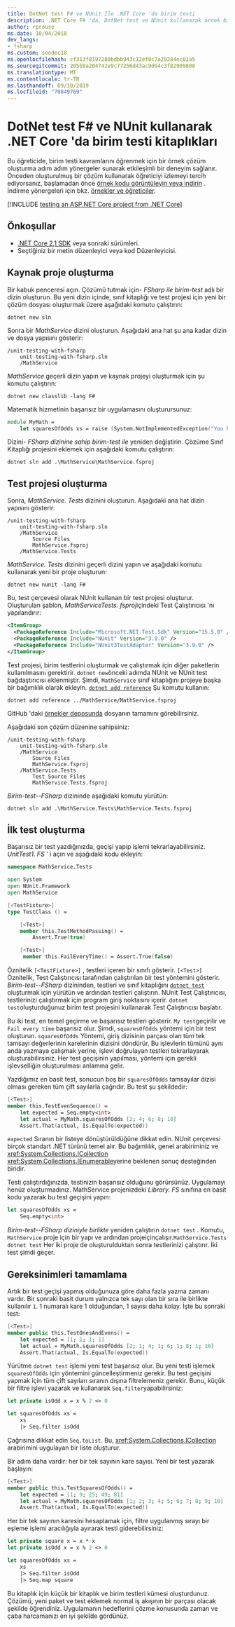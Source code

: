 ```yaml
---
title: DotNet test F# ve NUnit Ile .NET Core 'da birim testi
description: .NET Core F# 'da, DotNet test ve NUnit kullanarak örnek bir çözüm oluşturarak etkileşimli bir deneyim aracılığıyla birim testi kavramlarını öğrenin.
author: rprouse
ms.date: 10/04/2018
dev_langs:
- fsharp
ms.custom: seodec18
ms.openlocfilehash: cf313f8197280bdbb943c12ef0c7a29284ec01a5
ms.sourcegitcommit: 205b9a204742e9c77256d43ac9d94c3f82909808
ms.translationtype: MT
ms.contentlocale: tr-TR
ms.lasthandoff: 09/10/2019
ms.locfileid: "70849769"
---
```

# <a name="unit-testing-f-libraries-in-net-core-using-dotnet-test-and-nunit"></a>DotNet test F# ve NUnit kullanarak .NET Core 'da birim testi kitaplıkları

Bu öğreticide, birim testi kavramlarını öğrenmek için bir örnek çözüm oluşturma adım adım yönergeler sunarak etkileşimli bir deneyim sağlanır. Önceden oluşturulmuş bir çözüm kullanarak öğreticiyi izlemeyi tercih ediyorsanız, başlamadan önce [örnek kodu görüntüleyin veya indirin](https://github.com/dotnet/samples/tree/master/core/getting-started/unit-testing-with-fsharp-nunit/) . İndirme yönergeleri için bkz. [örnekler ve öğreticiler](../../samples-and-tutorials/index.md#viewing-and-downloading-samples).

[!INCLUDE [testing an ASP.NET Core project from .NET Core](../../../includes/core-testing-note-aspnet.md)]

## <a name="prerequisites"></a>Önkoşullar

- [.NET Core 2,1 SDK](https://dotnet.microsoft.com/download) veya sonraki sürümleri.
- Seçtiğiniz bir metin düzenleyici veya kod Düzenleyicisi.

## <a name="creating-the-source-project"></a>Kaynak proje oluşturma

Bir kabuk penceresi açın. Çözümü tutmak için- *FSharp ile birim-test* adlı bir dizin oluşturun.
Bu yeni dizin içinde, sınıf kitaplığı ve test projesi için yeni bir çözüm dosyası oluşturmak üzere aşağıdaki komutu çalıştırın:

```console
dotnet new sln
```

Sonra bir *MathService* dizini oluşturun. Aşağıdaki ana hat şu ana kadar dizin ve dosya yapısını gösterir:

```
/unit-testing-with-fsharp
    unit-testing-with-fsharp.sln
    /MathService
```

*MathService* geçerli dizin yapın ve kaynak projeyi oluşturmak için şu komutu çalıştırın:

```console
dotnet new classlib -lang F#
```

Matematik hizmetinin başarısız bir uygulamasını oluşturursunuz:

```fsharp
module MyMath =
    let squaresOfOdds xs = raise (System.NotImplementedException("You haven't written a test yet!"))
```

Dizini- *FSharp dizinine sahip birim-test ile* yeniden değiştirin. Çözüme Sınıf Kitaplığı projesini eklemek için aşağıdaki komutu çalıştırın:

```console
dotnet sln add .\MathService\MathService.fsproj
```

## <a name="creating-the-test-project"></a>Test projesi oluşturma

Sonra, *MathService. Tests* dizinini oluşturun. Aşağıdaki ana hat dizin yapısını gösterir:

```
/unit-testing-with-fsharp
    unit-testing-with-fsharp.sln
    /MathService
        Source Files
        MathService.fsproj
    /MathService.Tests
```

*MathService. Tests* dizinini geçerli dizini yapın ve aşağıdaki komutu kullanarak yeni bir proje oluşturun:

```console
dotnet new nunit -lang F#
```

Bu, test çerçevesi olarak NUnit kullanan bir test projesi oluşturur. Oluşturulan şablon, *MathServiceTests. fsproj*içindeki Test Çalıştırıcısı 'nı yapılandırır:

```xml
<ItemGroup>
  <PackageReference Include="Microsoft.NET.Test.Sdk" Version="15.5.0" />
  <PackageReference Include="NUnit" Version="3.9.0" />
  <PackageReference Include="NUnit3TestAdapter" Version="3.9.0" />
</ItemGroup>
```

Test projesi, birim testlerini oluşturmak ve çalıştırmak için diğer paketlerin kullanılmasını gerektirir. `dotnet new`önceki adımda NUnit ve NUnit test bağdaştırıcısı eklenmiştir. Şimdi, `MathService` sınıf kitaplığını projeye başka bir bağımlılık olarak ekleyin. [`dotnet add reference`](../tools/dotnet-add-reference.md) Şu komutu kullanın:

```console
dotnet add reference ../MathService/MathService.fsproj
```

GitHub 'daki [örnekler deposunda](https://github.com/dotnet/samples/blob/master/core/getting-started/unit-testing-with-fsharp/MathService.Tests/MathService.Tests.fsproj) dosyanın tamamını görebilirsiniz.

Aşağıdaki son çözüm düzenine sahipsiniz:

```
/unit-testing-with-fsharp
    unit-testing-with-fsharp.sln
    /MathService
        Source Files
        MathService.fsproj
    /MathService.Tests
        Test Source Files
        MathService.Tests.fsproj
```

*Birim-test--FSharp* dizininde aşağıdaki komutu yürütün:

```console
dotnet sln add .\MathService.Tests\MathService.Tests.fsproj
```

## <a name="creating-the-first-test"></a>İlk test oluşturma

Başarısız bir test yazdığınızda, geçişi yapıp işlemi tekrarlayabilirsiniz. *UnitTest1. FS* ' i açın ve aşağıdaki kodu ekleyin:

```fsharp
namespace MathService.Tests

open System
open NUnit.Framework
open MathService

[<TestFixture>]
type TestClass () =

    [<Test>]
    member this.TestMethodPassing() =
        Assert.True(true)

    [<Test>]
     member this.FailEveryTime() = Assert.True(false)
```

Öznitelik `[<TestFixture>]` , testleri içeren bir sınıfı gösterir. `[<Test>]` Öznitelik, Test Çalıştırıcısı tarafından çalıştırılan bir test yöntemini gösterir. *Birim-test--FSharp* dizininden, testleri ve sınıf kitaplığını [`dotnet test`](../tools/dotnet-test.md) oluşturmak için yürütün ve ardından testleri çalıştırın. NUnit Test Çalıştırıcısı, testlerinizi çalıştırmak için program giriş noktasını içerir. `dotnet test`oluşturduğunuz birim test projesini kullanarak Test Çalıştırıcısı başlatır.

Bu iki test, en temel geçirme ve başarısız testleri gösterir. `My test`geçirilir ve `Fail every time` başarısız olur. Şimdi, `squaresOfOdds` yöntemi için bir test oluşturun. `squaresOfOdds` Yöntemi, giriş dizisinin parçası olan tüm tek tamsayı değerlerinin karelerinin dizisini döndürür. Bu işlevlerin tümünü aynı anda yazmaya çalışmak yerine, işlevi doğrulayan testleri tekrarlayarak oluşturabilirsiniz. Her test geçişinin yapılması, yöntemi için gerekli işlevselliğin oluşturulması anlamına gelir.

Yazdığımız en basit test, sonucun boş bir `squaresOfOdds` tamsayılar dizisi olması gereken tüm çift sayılarla çağrıdır.  Bu test şu şekildedir:

```fsharp
[<Test>]
member this.TestEvenSequence() =
    let expected = Seq.empty<int>
    let actual = MyMath.squaresOfOdds [2; 4; 6; 8; 10]
    Assert.That(actual, Is.EqualTo(expected))
```

`expected` Sıranın bir listeye dönüştürüldüğüne dikkat edin. NUnit çerçevesi birçok standart .NET türünü temel alır. Bu bağımlılık, genel arabiriminiz ve <xref:System.Collections.ICollection> <xref:System.Collections.IEnumerable>yerine beklenen sonuç desteğinden biridir.

Testi çalıştırdığınızda, testinizin başarısız olduğunu görürsünüz. Uygulamayı henüz oluşturmadınız. MathService projenizdeki *Library. FS* sınıfına en basit kodu yazarak bu test geçişini yapın:

```fsharp
let squaresOfOdds xs =
    Seq.empty<int>
```

*Birim-test--FSharp diziniyle birlikte* yeniden çalıştırın `dotnet test` . Komutu, `MathService` proje için bir yapı ve ardından projeiçinçalışır.`MathService.Tests` `dotnet test` Her iki proje de oluşturulduktan sonra testlerinizi çalıştırır. İki test şimdi geçer.

## <a name="completing-the-requirements"></a>Gereksinimleri tamamlama

Artık bir test geçişi yapmış olduğunuza göre daha fazla yazma zamanı vardır. Bir sonraki basit durum yalnızca tek sayı olan bir sıra ile birlikte kullanılır `1`. 1 numaralı kare 1 olduğundan, 1 sayısı daha kolay. İşte bu sonraki test:

```fsharp
[<Test>]
member public this.TestOnesAndEvens() =
    let expected = [1; 1; 1; 1]
    let actual = MyMath.squaresOfOdds [2; 1; 4; 1; 6; 1; 8; 1; 10]
    Assert.That(actual, Is.EqualTo(expected))
```

Yürütme `dotnet test` işlemi yeni test başarısız olur. Bu yeni testi işlemek `squaresOfOdds` için yöntemini güncelleştirmeniz gerekir. Bu test geçişini yapmak için tüm çift sayıları sıranın dışına filtrelemeniz gerekir. Bunu, küçük bir filtre işlevi yazarak ve kullanarak `Seq.filter`yapabilirsiniz:

```fsharp
let private isOdd x = x % 2 <> 0

let squaresOfOdds xs =
    xs
    |> Seq.filter isOdd
```

Çağrısına dikkat edin `Seq.toList`. Bu, <xref:System.Collections.ICollection> arabirimini uygulayan bir liste oluşturur.

Bir adım daha vardır: her bir tek sayının kare sayısı. Yeni bir test yazarak başlayın:

```fsharp
[<Test>]
member public this.TestSquaresOfOdds() =
    let expected = [1; 9; 25; 49; 81]
    let actual = MyMath.squaresOfOdds [1; 2; 3; 4; 5; 6; 7; 8; 9; 10]
    Assert.That(actual, Is.EqualTo(expected))
```

Her bir tek sayının karesini hesaplamak için, filtre uygulanmış sırayı bir eşleme işlemi aracılığıyla ayırarak testi giderebilirsiniz:

```fsharp
let private square x = x * x
let private isOdd x = x % 2 <> 0

let squaresOfOdds xs =
    xs
    |> Seq.filter isOdd
    |> Seq.map square
```

Bu kitaplık için küçük bir kitaplık ve birim testleri kümesi oluşturdunuz. Çözümü, yeni paket ve test eklemek normal iş akışının bir parçası olacak şekilde öğrendiniz. Uygulamanın hedeflerini çözme konusunda zaman ve çaba harcamanızı en iyi şekilde gördünüz.

